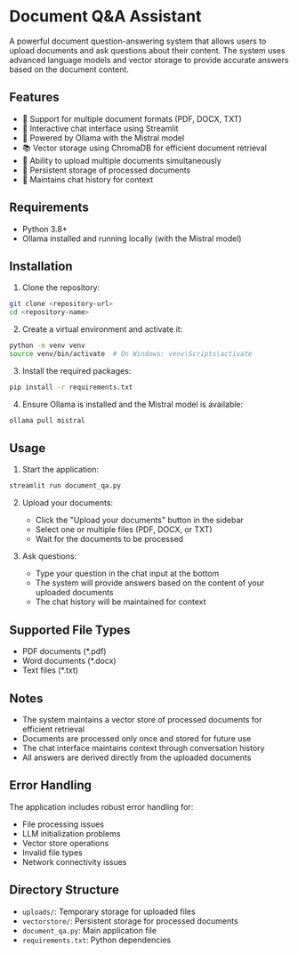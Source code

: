 # Document Q&A Assistant

A powerful document question-answering system that allows users to upload documents and ask questions about their content. The system uses advanced language models and vector storage to provide accurate answers based on the document content.

## Features

- 📁 Support for multiple document formats (PDF, DOCX, TXT)
- 💬 Interactive chat interface using Streamlit
- 🤖 Powered by Ollama with the Mistral model
- 📚 Vector storage using ChromaDB for efficient document retrieval
- 🔄 Ability to upload multiple documents simultaneously
- 💾 Persistent storage of processed documents
- 📝 Maintains chat history for context

## Requirements

- Python 3.8+
- Ollama installed and running locally (with the Mistral model)

## Installation

1. Clone the repository:
```bash
git clone <repository-url>
cd <repository-name>
```

2. Create a virtual environment and activate it:
```bash
python -m venv venv
source venv/bin/activate  # On Windows: venv\Scripts\activate
```

3. Install the required packages:
```bash
pip install -r requirements.txt
```

4. Ensure Ollama is installed and the Mistral model is available:
```bash
ollama pull mistral
```

## Usage

1. Start the application:
```bash
streamlit run document_qa.py
```

2. Upload your documents:
   - Click the "Upload your documents" button in the sidebar
   - Select one or multiple files (PDF, DOCX, or TXT)
   - Wait for the documents to be processed

3. Ask questions:
   - Type your question in the chat input at the bottom
   - The system will provide answers based on the content of your uploaded documents
   - The chat history will be maintained for context

## Supported File Types

- PDF documents (*.pdf)
- Word documents (*.docx)
- Text files (*.txt)

## Notes

- The system maintains a vector store of processed documents for efficient retrieval
- Documents are processed only once and stored for future use
- The chat interface maintains context through conversation history
- All answers are derived directly from the uploaded documents

## Error Handling

The application includes robust error handling for:
- File processing issues
- LLM initialization problems
- Vector store operations
- Invalid file types
- Network connectivity issues

## Directory Structure

- `uploads/`: Temporary storage for uploaded files
- `vectorstore/`: Persistent storage for processed documents
- `document_qa.py`: Main application file
- `requirements.txt`: Python dependencies
